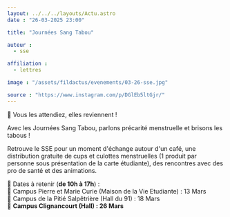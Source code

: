 ```yaml
---
layout: ../../../layouts/Actu.astro
date : "26-03-2025 23:00"

title: "Journées Sang Tabou"

auteur :
  - sse

affiliation :
  - lettres

image : "/assets/fildactus/evenements/03-26-sse.jpg"

source : "https://www.instagram.com/p/DGlEb5ltGjr/"
---
```


📣 Vous les attendiez, elles reviennent !

Avec les Journées Sang Tabou, parlons précarité menstruelle et brisons les tabous !

Retrouve le SSE pour un moment d'échange autour d'un café, une distribution gratuite de cups et culottes menstruelles (1 produit par personne sous présentation de la carte étudiante), des rencontres avec des pro de santé et des animations.

📅 Dates à retenir (__de 10h à 17h__) :  
📍 Campus Pierre et Marie Curie (Maison de la Vie Etudiante) : 13 Mars  
📍 Campus de la Pitié Salpêtrière (Hall du 91) : 18 Mars  
📍 __Campus Clignancourt (Hall) : 26 Mars__